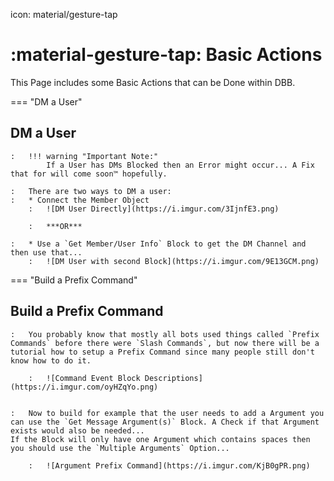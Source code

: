 icon: material/gesture-tap

# :material-gesture-tap: Basic Actions

This Page includes some Basic Actions that can be Done within DBB.


=== "DM a User"
    <h2> DM a User </h2>

    :   !!! warning "Important Note:"
            If a User has DMs Blocked then an Error might occur... A Fix that for will come soon™ hopefully.

    :   There are two ways to DM a user:
    :   * Connect the Member Object
        :   ![DM User Directly](https://i.imgur.com/3IjnfE3.png)

        :   ***OR*** 
    
    :   * Use a `Get Member/User Info` Block to get the DM Channel and then use that...
        :   ![DM User with second Block](https://i.imgur.com/9E13GCM.png)

=== "Build a Prefix Command"
    <h2> Build a Prefix Command </h2>

    :   You probably know that mostly all bots used things called `Prefix Commands` before there were `Slash Commands`, but now there will be a tutorial how to setup a Prefix Command since many people still don't know how to do it.

        :   ![Command Event Block Descriptions](https://i.imgur.com/oyHZqYo.png)


    :   Now to build for example that the user needs to add a Argument you can use the `Get Message Argument(s)` Block. A Check if that Argument exists would also be needed...  
    If the Block will only have one Argument which contains spaces then you should use the `Multiple Arguments` Option...  

        :   ![Argument Prefix Command](https://i.imgur.com/KjB0gPR.png)